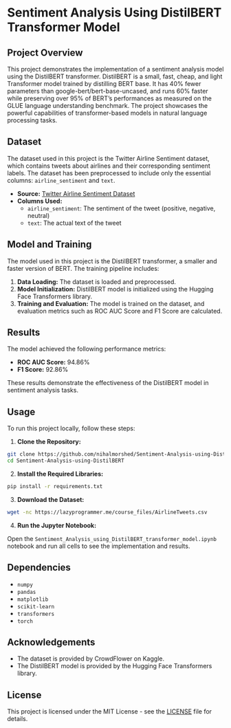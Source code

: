 
# Sentiment Analysis Using DistilBERT Transformer Model

## Project Overview

This project demonstrates the implementation of a sentiment analysis model using the DistilBERT transformer. DistilBERT is a small, fast, cheap, and light Transformer model trained by distilling BERT base. It has 40% fewer parameters than google-bert/bert-base-uncased, and runs 60% faster while preserving over 95% of BERT’s performances as measured on the GLUE language understanding benchmark. The project showcases the powerful capabilities of transformer-based models in natural language processing tasks.

## Dataset

The dataset used in this project is the Twitter Airline Sentiment dataset, which contains tweets about airlines and their corresponding sentiment labels. The dataset has been preprocessed to include only the essential columns: `airline_sentiment` and `text`.

- **Source:** [Twitter Airline Sentiment Dataset](https://www.kaggle.com/crowdflower/twitter-airline-sentiment)
- **Columns Used:**
  - `airline_sentiment`: The sentiment of the tweet (positive, negative, neutral)
  - `text`: The actual text of the tweet

## Model and Training

The model used in this project is the DistilBERT transformer, a smaller and faster version of BERT. The training pipeline includes:

1. **Data Loading:** The dataset is loaded and preprocessed.
2. **Model Initialization:** DistilBERT model is initialized using the Hugging Face Transformers library.
3. **Training and Evaluation:** The model is trained on the dataset, and evaluation metrics such as ROC AUC Score and F1 Score are calculated.

## Results

The model achieved the following performance metrics:

- **ROC AUC Score:** 94.86%
- **F1 Score:** 92.86%

These results demonstrate the effectiveness of the DistilBERT model in sentiment analysis tasks.

## Usage

To run this project locally, follow these steps:

1. **Clone the Repository:**

```bash
git clone https://github.com/nihalmorshed/Sentiment-Analysis-using-DistilBERT
cd Sentiment-Analysis-using-DistilBERT
```

2. **Install the Required Libraries:**

```bash
pip install -r requirements.txt
```

3. **Download the Dataset:**

```bash
wget -nc https://lazyprogrammer.me/course_files/AirlineTweets.csv
```

4. **Run the Jupyter Notebook:**

Open the `Sentiment_Analysis_using_DistilBERT_transformer_model.ipynb` notebook and run all cells to see the implementation and results.

## Dependencies

- `numpy`
- `pandas`
- `matplotlib`
- `scikit-learn`
- `transformers`
- `torch`

## Acknowledgements

- The dataset is provided by CrowdFlower on Kaggle.
- The DistilBERT model is provided by the Hugging Face Transformers library.

## License

This project is licensed under the MIT License - see the [LICENSE](LICENSE) file for details.
